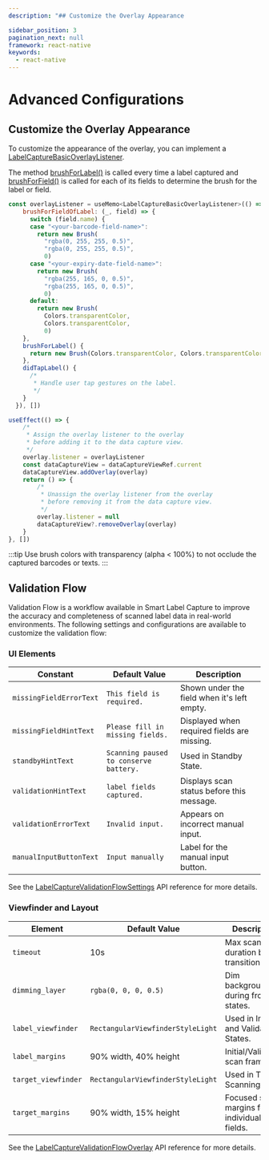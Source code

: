 ```yaml
---
description: "## Customize the Overlay Appearance                                                                                               "

sidebar_position: 3
pagination_next: null
framework: react-native
keywords:
  - react-native
---
```


# Advanced Configurations

## Customize the Overlay Appearance

To customize the appearance of the overlay, you can implement a [LabelCaptureBasicOverlayListener](https://docs.scandit.com/data-capture-sdk/react-native/label-capture/api/ui/label-capture-basic-overlay-listener.html#interface-scandit.datacapture.label.ui.ILabelCaptureBasicOverlayListener).

The method [brushForLabel()](https://docs.scandit.com/data-capture-sdk/react-native/label-capture/api/ui/label-capture-basic-overlay-listener.html#method-scandit.datacapture.label.ui.ILabelCaptureBasicOverlayListener.BrushForLabel) is called every time a label captured and [brushForField()](https://docs.scandit.com/data-capture-sdk/react-native/label-capture/api/ui/label-capture-basic-overlay-listener.html#method-scandit.datacapture.label.ui.ILabelCaptureBasicOverlayListener.BrushForField) is called for each of its fields to determine the brush for the label or field.

```js
const overlayListener = useMemo<LabelCaptureBasicOverlayListener>(() => ({
    brushForFieldOfLabel: (_, field) => {
      switch (field.name) {
      case "<your-barcode-field-name>":
        return new Brush(
          "rgba(0, 255, 255, 0.5)",
          "rgba(0, 255, 255, 0.5)",
          0)
      case "<your-expiry-date-field-name>":
        return new Brush(
          "rgba(255, 165, 0, 0.5)",
          "rgba(255, 165, 0, 0.5)",
          0)
      default:
        return new Brush(
          Colors.transparentColor,
          Colors.transparentColor,
          0)
    },
    brushForLabel() {
      return new Brush(Colors.transparentColor, Colors.transparentColor, 0)
    },
    didTapLabel() {
      /*
       * Handle user tap gestures on the label.
       */
    }
  }), [])

useEffect(() => {
    /*
     * Assign the overlay listener to the overlay
     * before adding it to the data capture view.
     */
    overlay.listener = overlayListener
    const dataCaptureView = dataCaptureViewRef.current
    dataCaptureView.addOverlay(overlay)
    return () => {
        /*
         * Unassign the overlay listener from the overlay
         * before removing it from the data capture view.
         */
        overlay.listener = null
        dataCaptureView?.removeOverlay(overlay)
    }
}, [])
```

:::tip
Use brush colors with transparency (alpha < 100%) to not occlude the captured barcodes or texts.
:::

## Validation Flow

Validation Flow is a workflow available in Smart Label Capture to improve the accuracy and completeness of scanned label data in real-world environments. The following settings and configurations are available to customize the validation flow:

### UI Elements

| Constant                | Default Value                          | Description                                 |
| ----------------------- | -------------------------------------- | ------------------------------------------- |
| `missingFieldErrorText` | `This field is required.`              | Shown under the field when it's left empty. |
| `missingFieldHintText`  | `Please fill in missing fields.`       | Displayed when required fields are missing. |
| `standbyHintText`       | `Scanning paused to conserve battery.` | Used in Standby State.                      |
| `validationHintText`    | `label fields captured.`               | Displays scan status before this message.   |
| `validationErrorText`   | `Invalid input.`                       | Appears on incorrect manual input.          |
| `manualInputButtonText` | `Input manually`                       | Label for the manual input button.          |

See the [LabelCaptureValidationFlowSettings](https://docs.scandit.com/data-capture-sdk/react-native/label-capture/api/ui/label-capture-validation-flow-settings.html) API reference for more details.

### Viewfinder and Layout

| Element             | Default Value                     | Description                                 |
| ------------------- | --------------------------------- | ------------------------------------------- |
| `timeout`           | 10s                               | Max scan duration before transitioning.     |
| `dimming_layer`     | `rgba(0, 0, 0, 0.5)`              | Dim background during frozen states.        |
| `label_viewfinder`  | `RectangularViewfinderStyleLight` | Used in Initial and Validation States.      |
| `label_margins`     | 90% width, 40% height             | Initial/Validation scan frame.              |
| `target_viewfinder` | `RectangularViewfinderStyleLight` | Used in Target Scanning State.              |
| `target_margins`    | 90% width, 15% height             | Focused scan margins for individual fields. |

See the [LabelCaptureValidationFlowOverlay](https://docs.scandit.com/data-capture-sdk/react-native/label-capture/api/ui/label-capture-validation-flow-overlay.html) API reference for more details.